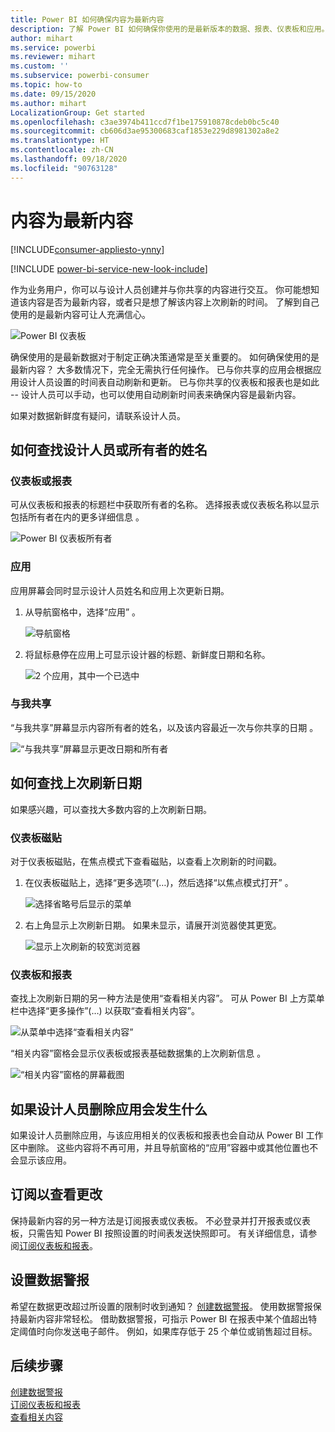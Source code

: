 ```yaml
---
title: Power BI 如何确保内容为最新内容
description: 了解 Power BI 如何确保你使用的是最新版本的数据、报表、仪表板和应用。
author: mihart
ms.service: powerbi
ms.reviewer: mihart
ms.custom: ''
ms.subservice: powerbi-consumer
ms.topic: how-to
ms.date: 09/15/2020
ms.author: mihart
LocalizationGroup: Get started
ms.openlocfilehash: c3ae3974b411ccd7f1be175910878cdeb0bc5c40
ms.sourcegitcommit: cb606d3ae95300683caf1853e229d8981302a8e2
ms.translationtype: HT
ms.contentlocale: zh-CN
ms.lasthandoff: 09/18/2020
ms.locfileid: "90763128"
---
```

# <a name="your-content-is-up-to-date"></a>内容为最新内容

[!INCLUDE[consumer-appliesto-ynny](../includes/consumer-appliesto-ynny.md)]

[!INCLUDE [power-bi-service-new-look-include](../includes/power-bi-service-new-look-include.md)]

作为业务用户，你可以与设计人员创建并与你共享的内容进行交互。 你可能想知道该内容是否为最新内容，或者只是想了解该内容上次刷新的时间。 了解到自己使用的是最新内容可让人充满信心。  
 
![Power BI 仪表板](media/end-user-fresh/power-bi-dashboards.png)


确保使用的是最新数据对于制定正确决策通常是至关重要的。 如何确保使用的是最新内容？ 大多数情况下，完全无需执行任何操作。 已与你共享的应用会根据应用设计人员设置的时间表自动刷新和更新。 已与你共享的仪表板和报表也是如此 -- 设计人员可以手动，也可以使用自动刷新时间表来确保内容是最新内容。  

如果对数据新鲜度有疑问，请联系设计人员。

## <a name="how-to-locate-the-name-of-the-designer-or-owner"></a>如何查找设计人员或所有者的姓名

### <a name="dashboard-or-report"></a>仪表板或报表

可从仪表板和报表的标题栏中获取所有者的名称。 选择报表或仪表板名称以显示包括所有者在内的更多详细信息  。

![Power BI 仪表板所有者](media/end-user-fresh/power-bi-designer.png)


### <a name="apps"></a>应用

应用屏幕会同时显示设计人员姓名和应用上次更新日期。  

1. 从导航窗格中，选择“应用”  。

    ![导航窗格](media/end-user-fresh/power-bi-nav-apps.png)



2. 将鼠标悬停在应用上可显示设计器的标题、新鲜度日期和名称。 

    ![2 个应用，其中一个已选中](media/end-user-fresh/power-bi-apps.png)


### <a name="shared-with-me"></a>与我共享
“与我共享”屏幕显示内容所有者的姓名，以及该内容最近一次与你共享的日期  。

![“与我共享”屏幕显示更改日期和所有者](media/end-user-fresh/power-bi-shared.png) 


## <a name="how-to-look-up-the-last-refresh-date"></a>如何查找上次刷新日期
如果感兴趣，可以查找大多数内容的上次刷新日期。 

### <a name="dashboard-tiles"></a>仪表板磁贴
对于仪表板磁贴，在焦点模式下查看磁贴，以查看上次刷新的时间戳。

1. 在仪表板磁贴上，选择“更多选项”(…)，然后选择“以焦点模式打开”   。

    ![选择省略号后显示的菜单](media/end-user-fresh/power-bi-fresh-focus.png)

2. 右上角显示上次刷新日期。 如果未显示，请展开浏览器使其更宽。 

    ![显示上次刷新的较宽浏览器](media/end-user-fresh/power-bi-last-refresh.png)

### <a name="dashboards-and-reports"></a>仪表板和报表
查找上次刷新日期的另一种方法是使用“查看相关内容”。  可从 Power BI 上方菜单栏中选择“更多操作”(…) 以获取“查看相关内容”。

![从菜单中选择“查看相关内容”](media/end-user-fresh/power-bi-see-related.png)

“相关内容”窗格会显示仪表板或报表基础数据集的上次刷新信息  。

![“相关内容”窗格的屏幕截图](media/end-user-fresh/power-bi-see-related-screen.png)

## <a name="what-happens-if-an-app-is-deleted-by-the-designer"></a>如果设计人员删除应用会发生什么

如果设计人员删除应用，与该应用相关的仪表板和报表也会自动从 Power BI 工作区中删除。 这些内容将不再可用，并且导航窗格的“应用”容器中或其他位置也不会显示该应用。


## <a name="subscribe-to-see-changes"></a>订阅以查看更改
保持最新内容的另一种方法是订阅报表或仪表板。 不必登录并打开报表或仪表板，只需告知 Power BI 按照设置的时间表发送快照即可。  有关详细信息，请参阅[订阅仪表板和报表](end-user-subscribe.md)。

## <a name="set-data-alerts"></a>设置数据警报
希望在数据更改超过所设置的限制时收到通知？ [创建数据警报](end-user-alerts.md)。  使用数据警报保持最新内容非常轻松。 借助数据警报，可指示 Power BI 在报表中某个值超出特定阈值时向你发送电子邮件。  例如，如果库存低于 25 个单位或销售超过目标。  

## <a name="next-steps"></a>后续步骤
[创建数据警报](end-user-alerts.md)    
[订阅仪表板和报表](end-user-subscribe.md)    
[查看相关内容](end-user-related.md)    
